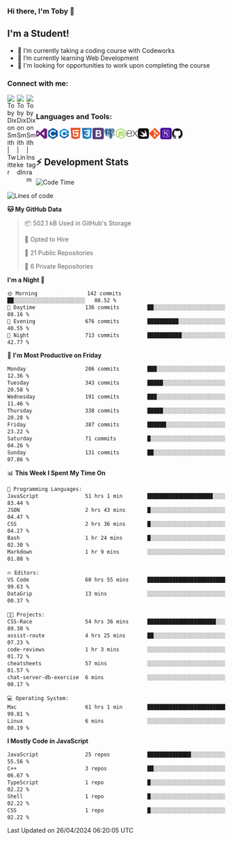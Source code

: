 ### Hi there, I'm Toby 👋

## I'm a Student!
- 🔭 I’m currently taking a coding course with Codeworks
- 🌱 I’m currently learning Web Development
- 💬 I'm looking for opportunities to work upon completing the course

### Connect with me:

[<img align="left" alt="Toby Dixon Smith | Twitter" width="22px" src="https://cdn.jsdelivr.net/npm/simple-icons@v3/icons/twitter.svg" />][twitter]
[<img align="left" alt="Toby Dixon Smith | LinkedIn" width="22px" src="https://cdn.jsdelivr.net/npm/simple-icons@v3/icons/linkedin.svg" />][linkedin]
[<img align="left" alt="Toby Dixon Smith | Instagram" width="22px" src="https://cdn.jsdelivr.net/npm/simple-icons@v3/icons/instagram.svg" />][instagram]

[twitter]: https://twitter.com/TobyDixonSmith1
[instagram]: https://www.instagram.com/toby_ds1/
[linkedin]: https://www.linkedin.com/in/toby-dixon-smith-4734331a3/

<br />

### Languages and Tools:

<img align="left" alt="Visual Studio Code" title="Visual Studio Code" width="26px" src="logos/visualstudio.png" />
<img align="left" alt="C" title="C" width="26px" src="logos/c.png" />
<img align="left" alt="C++" title="C++" width="26px" src="logos/c-plus.png" />
<img align="left" alt="HTML5" title="HTML 5" width="26px" src="logos/html.png" />
<img align="left" alt="CSS3" title="CSS 3" width="26px" src="logos/css3.png" />
<img align="left" alt="BootStrap" title="BootStrap" width="26px" src="logos/bootstrap.png" />
<img align="left" alt="PostgresSQL" title="PostgresSPQ" width="26px" src="logos/postgresql.png" />
<img align="left" alt="Node JS" title="Node JS" width="26px" src="logos/node-js.png" />
<img align="left" alt="Express" title="Express" width="26px" src="logos/express.png" />
<img align="left" alt="Swift" title="Swift" width="26px" src="logos/swift.png" />
<img align="left" alt="Git" title="Git" width="26px" src="logos/git.png" />
<img align="left" alt="Heroku" title="Heroku" width="26px" src="logos/heroku.png" />
<img align="left" alt="GitHub" title="GitHub" width="26px" src="logos/github.png" />
<br />
<br />

## :zap: Development Stats

<!--START_SECTION:waka-->
![Code Time](http://img.shields.io/badge/Code%20Time-492%20hrs%2056%20mins-blue)

![Lines of code](https://img.shields.io/badge/From%20Hello%20World%20I%27ve%20Written-1.6%20million%20lines%20of%20code-blue)

**🐱 My GitHub Data** 

> 📦 502.1 kB Used in GitHub's Storage 
 > 
> 💼 Opted to Hire
 > 
> 📜 21 Public Repositories 
 > 
> 🔑 6 Private Repositories 
 > 
**I'm a Night 🦉** 

```text
🌞 Morning                142 commits         ██░░░░░░░░░░░░░░░░░░░░░░░   08.52 % 
🌆 Daytime                136 commits         ██░░░░░░░░░░░░░░░░░░░░░░░   08.16 % 
🌃 Evening                676 commits         ██████████░░░░░░░░░░░░░░░   40.55 % 
🌙 Night                  713 commits         ███████████░░░░░░░░░░░░░░   42.77 % 
```
📅 **I'm Most Productive on Friday** 

```text
Monday                   206 commits         ███░░░░░░░░░░░░░░░░░░░░░░   12.36 % 
Tuesday                  343 commits         █████░░░░░░░░░░░░░░░░░░░░   20.58 % 
Wednesday                191 commits         ███░░░░░░░░░░░░░░░░░░░░░░   11.46 % 
Thursday                 338 commits         █████░░░░░░░░░░░░░░░░░░░░   20.28 % 
Friday                   387 commits         ██████░░░░░░░░░░░░░░░░░░░   23.22 % 
Saturday                 71 commits          █░░░░░░░░░░░░░░░░░░░░░░░░   04.26 % 
Sunday                   131 commits         ██░░░░░░░░░░░░░░░░░░░░░░░   07.86 % 
```


📊 **This Week I Spent My Time On** 

```text
💬 Programming Languages: 
JavaScript               51 hrs 1 min        █████████████████████░░░░   83.44 % 
JSON                     2 hrs 43 mins       █░░░░░░░░░░░░░░░░░░░░░░░░   04.47 % 
CSS                      2 hrs 36 mins       █░░░░░░░░░░░░░░░░░░░░░░░░   04.27 % 
Bash                     1 hr 24 mins        █░░░░░░░░░░░░░░░░░░░░░░░░   02.30 % 
Markdown                 1 hr 9 mins         ░░░░░░░░░░░░░░░░░░░░░░░░░   01.88 % 

🔥 Editors: 
VS Code                  60 hrs 55 mins      █████████████████████████   99.63 % 
DataGrip                 13 mins             ░░░░░░░░░░░░░░░░░░░░░░░░░   00.37 % 

🐱‍💻 Projects: 
CSS-Race                 54 hrs 36 mins      ██████████████████████░░░   89.30 % 
assist-route             4 hrs 25 mins       ██░░░░░░░░░░░░░░░░░░░░░░░   07.23 % 
code-reviews             1 hr 3 mins         ░░░░░░░░░░░░░░░░░░░░░░░░░   01.72 % 
cheatsheets              57 mins             ░░░░░░░░░░░░░░░░░░░░░░░░░   01.57 % 
chat-server-db-exercise  6 mins              ░░░░░░░░░░░░░░░░░░░░░░░░░   00.17 % 

💻 Operating System: 
Mac                      61 hrs 1 min        █████████████████████████   99.81 % 
Linux                    6 mins              ░░░░░░░░░░░░░░░░░░░░░░░░░   00.19 % 
```

**I Mostly Code in JavaScript** 

```text
JavaScript               25 repos            ██████████████░░░░░░░░░░░   55.56 % 
C++                      3 repos             ██░░░░░░░░░░░░░░░░░░░░░░░   06.67 % 
TypeScript               1 repo              █░░░░░░░░░░░░░░░░░░░░░░░░   02.22 % 
Shell                    1 repo              █░░░░░░░░░░░░░░░░░░░░░░░░   02.22 % 
CSS                      1 repo              █░░░░░░░░░░░░░░░░░░░░░░░░   02.22 % 
```




 Last Updated on 26/04/2024 06:20:05 UTC
<!--END_SECTION:waka-->
